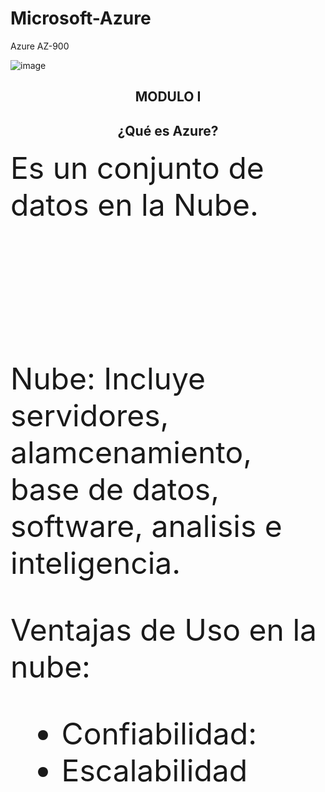 # Microsoft-Azure
 Azure AZ-900
 

 ![image](https://user-images.githubusercontent.com/87106718/125211437-f386ae00-e26b-11eb-882e-3692b78d65e8.png)


  <div align ="center">
  <h2>MODULO I</h2>
 </div>

 <div align ="center">
  <h2>¿Qué es Azure?</h2>
 </div>
 <font size=8>
 Es un conjunto de datos en la Nube.
 <font>
 
 <div align ="center">
  <h2></h2>
 </div>
  <br><br>
Nube: Incluye servidores, alamcenamiento, base de datos, software, analisis e inteligencia.
 
Ventajas de Uso en la nube:

 - Confiabilidad: 
 - Escalabilidad
